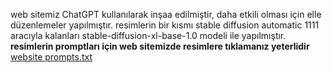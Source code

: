web sitemiz ChatGPT kullanılarak inşaa edilmiştir, daha etkili olması için elle düzenlemeler yapılmıştır.
resimlerin bir kısmı stable diffusion automatic 1111 aracıyla kalanları stable-diffusion-xl-base-1.0 modeli ile yapılmıştır.
**resimlerin promptları için web sitemizde resimlere tıklamanız yeterlidir**
[website prompts.txt](https://github.com/MeteKanat/KANAT_GEN_AI/files/14749321/website.prompts.txt)


